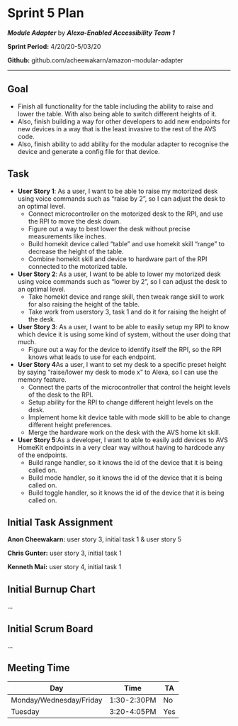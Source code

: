 # Sprint 5 Plan

***Module Adapter*** by  ***Alexa-Enabled Accessibility Team 1***

**Sprint Period:** 4/20/20-5/03/20

**Github:** github.com/acheewakarn/amazon-modular-adapter

---

## Goal

- Finish all functionality for the table including the ability to raise and lower the table. With also being able to switch different heights of it.
- Also, finish building a way for other developers to add new endpoints for new devices in a way that is the least invasive to the rest of the AVS code.
- Also, finish ability to add ability for the modular adapter to recognise the device and generate a config file for that device.

## Task

- **User Story 1**: As a user, I want to be able to raise my motorized desk using voice commands such as “raise by 2”, so I can adjust the desk to an optimal level.
  - Connect microcontroller on the motorized desk to the RPI, and use the RPI to move the desk down.
  - Figure out a way to best lower the desk without precise measurements like inches.
  - Build homekit device called “table” and use homekit skill “range” to decrease the height of the table. 
  - Combine homekit skill and device to hardware part of the RPI connected to the motorized table.
- **User Story 2**: As a user, I want to be able to lower my motorized desk using voice commands such as “lower by 2”, so I can adjust the desk to an optimal level.
  - Take homekit device and range skill, then tweak range skill to work for also raising the height of the table.
  - Take work from userstory 3, task 1 and do it for raising the height of the desk.
- **User Story 3**: As a user, I want to be able to easily setup my RPI to know which device it is using some kind of system, without the user doing that much.
  - Figure out a way for the device to identify itself the RPI, so the RPI knows what leads to use for each endpoint.
- **User Story 4**As a user, I want to set my desk to a specific preset height by saying “raise/lower my desk to mode x” to Alexa, so I can use the memory feature.
  - Connect the parts of the microcontroller that control the height levels of the desk to the RPI.
  - Setup ability for the RPI to change different height levels on the desk.
  - Implement home kit device table with mode skill to be able to change different height preferences.
  - Merge the hardware work on the desk with the AVS home kit skill.
- **User Story 5**:As a developer, I want to able to easily add devices to AVS HomeKit endpoints in a very clear way without having to hardcode any of the endpoints.
  - Build range handler, so it knows the id of the device that it is being called on.
  - Build mode handler, so it knows the id of the device that it is being called on.
  - Build toggle handler, so it knows the id of the device that it is being called on.

## Initial Task Assignment

**Anon Cheewakarn:** user story 3, initial task 1 & user story 5

**Chris Gunter:** user story 3, initial task 1

**Kenneth Mai:** user story 4, initial task 1


## Initial Burnup Chart

...

## Initial Scrum Board

...

## Meeting Time

|Day|Time|TA|
|------|------|------|
|Monday/Wednesday/Friday|1:30-2:30PM|No|
|Tuesday|3:20-4:05PM|Yes|
